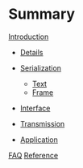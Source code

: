 # Summary


[Introduction](./Introduction.md)

- [Details](./Details.md)
- [Serialization](./Decoder.md)
  - [Text](./Decoder.Text.md)
  - [Frame](./Decoder.Frame.md)

- [Interface]()
- [Transmission]()
- [Application]()

[FAQ]()
[Reference](./Reference.md)
